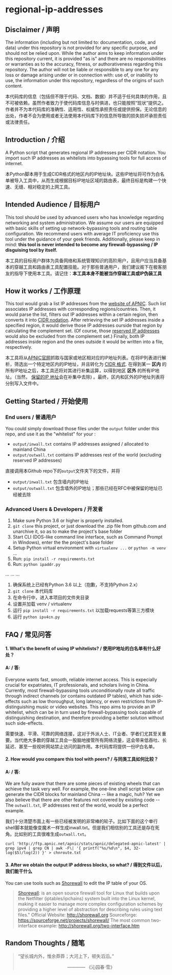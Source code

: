 # regional-ip-addresses

## Disclaimer / 声明
The information (including but not limited to: documentation, code, and data) under this repository is not provided for any specific purpose, and should not be relied upon. While the author aims to keep information under this repository current, it is provided "as is" and there are no responsibilities or warranties as to the accuracy, fitness, or authorativeness regarding this repository. The author will not be liable or responsible to any one for any loss or damage arising under or in connection with: use of, or inability to use, the information under this repository, regardless of the origins of such content.

本代码库的信息（包括但不限于代码、文档、数据）并不适于任何具体的作用，且不可被依赖。虽然作者致力于使代码库信息与时俱进，也只能按照“现状”提供之。作者并不为本代码库的准确性、适用性、权威性承担责任或提供担保。无论信息的出处，作者不会为使用或者无法使用本代码库下的信息所导致的损失损坏承担责任或法律责任。


## Introduction / 介绍

A Python script that generates regional IP addresses per CIDR notation. You import such IP addresses as whitelists into bypassing tools for full access of internet. 

本Python脚本用于生成CIDR格式的地区内的IP地址块。这些IP地址将可作为白名单被导入工具中，从而生成根据目标IP地址区域的路由表，最终目标是构建一个快速、无缝、相对稳定的上网工具。

## Intended Audience / 目标用户

This tool should be used by advanced users who has knowledge regarding networking and system administration. We assume our users are equipped with basic skills of setting up network-bypassing tools and routing table configuration. We recommend users with average IT proficiency use this tool under the guidance of your geek friends. Additionally, please keep in mind: __this tool is never intended to become any firewall-bypassing / IP disguising tool by itself.__

本工具的目标用户群体为具备网络和系统管理知识的高阶用户，且用户应当具备基本的穿越工具和路由表工具配置技能。对于那些普通用户，我们建议阁下在极客朋友的指导下使用本工具。请记住：__本工具本身不能被当作穿越工具或IP伪装工具__

## How it works / 工作原理

This tool would grab a list IP addresses from the [website of APNIC](http://ftp.apnic.net/apnic/stats/apnic/delegated-apnic-latest). Such list associates IP addresses with corresponding regions/countries. Then, it would parse the list, filters out IP addresses within a certain region, then converts it into [CIDR nodation](https://en.wikipedia.org/wiki/Classless_Inter-Domain_Routing#CIDR_notation). After retrieving the set IP addresses inside a specified region, it would derive those IP addresses ourside that region by calculating the complement set. (Of course, those [reserved IP addresses](https://en.wikipedia.org/wiki/Reserved_IP_addresses) would also be excluded from the complement set.) Finally, both IP addresses inside region and the ones outside it would be written into a file, respectively. 

本工具将从[APNIC官网](http://ftp.apnic.net/apnic/stats/apnic/delegated-apnic-latest)抓取与国家或地区相对应的IP地址列表。在将IP列表进行解析，筛选出一个特定地区内的IP地址，并且转化为 [CIDR 格式](https://en.wikipedia.org/wiki/Classless_Inter-Domain_Routing#CIDR_notation). 在得到某一 __区内__ 的所有IP地址之后，本工具还将对其进行补集运算，以得到地区 __区外__ 的所有IP地址。（当然， [保留的IP 地址](https://en.wikipedia.org/wiki/Reserved_IP_addresses)会在补集中去除) 。最终，区内和区外的IP地址列表将分别写入文件中。


## Getting Started / 开始使用

### End users / 普通用户
You could simply download those files under the `output` folder under this repo, and use it as the "whitelist" for your :
* `output/inwall.txt` contains IP addresses assigned / allocated to mainland China 
* `output/outwall.txt` contains IP addresses rest of the world (excluding reserved IP addresses)

直接调用本Github repo下的`output`文件夹下的文件，并将
* `output/inwall.txt` 包含墙内的IP地址
* `output/outwall.txt` 包含墙外的IP地址；那些已经在RFC中被保留的地址已经被去除

### Advanced Users & Developers / 开发者
1. Make sure Python 3.6 or higher is properly installed.
2. `git clone` this project, or just download the .zip file from github.com and unarchive it, so as to make the project's base folder
3. Start CLI (DOS-like command line interface, such as Command Prompt in Windows), enter the the project's base folder
4. Setup Python virtual environment with `virtualenv ...` or `python -m venv` ...
5. Run: `pip install -r requirements.txt`
6. Run: `python ipaddr.py`

... ... ... 

1. 确保系统上已经有Python 3.6 以上（抱歉，不支持Python 2.x）
2. `git clone` 本代码库
3. 在命令行中，进入本项目的文件夹目录
4. 设置并加载 venv / virtualenv
5. 运行 `pip install -r requirements.txt` 以加载requests等第三方模块
6. 运行 `python ipv4cn.py`

## FAQ / 常见问答
#### 1. What's the benefit of using IP whitelists? / 使用IP地址的白名单有什么好处？
#### A: / 答: 
Everyone wants fast, smooth, reliable internet access. This is expecially crucial for expatriates, IT professionals, and scholars living in China. Currently, most firewall-bypassing tools unconditionally route all traffic through indirect channels (or contains outdated IP tables), which has side-effects such as low thoroughput, long latency, or even restrictions from IP-distinguishing music or video websites. This repo aims to provide an IP whitelist, which can be in turn used by firewall-bypassing tools capable of distinguishing destination, and therefore providing a better solution without such side-effects.

需要快速、平滑、可靠的网络连接，这对于外派人士、IT业者、学者们尤其至关重要。当代绝大多数的穿越工具会一股脑地接管所有网络流量，这会带来低吞吐、长延迟、甚至一些视听网站禁止访问的副作用。本代码库将提供一份IP白名单。

#### 2. How would you compare this tool with peers? / 与同类工具如何比较？
#### A: / 答: 
We are fully aware that there are some pieces of existing wheels that can achieve the task very well. For example, the one-line shell script below can generate the CIDR blocks for mainland China -- like a magic, huh? Yet we also believe that there are other features not covered by exisiting code -- The `outwall.txt`, IP addresses rest of the world, would be a perfect example.

我们十分清楚市面上有一些已经被发明的非常棒的轮子。比如下面的这个单行shell脚本就能像变魔术一样生成inwall.txt。但是我们相信别的工具还是存在死角。比如别的工具很难生成`outwall.txt`。

    curl 'http://ftp.apnic.net/apnic/stats/apnic/delegated-apnic-latest' | grep ipv4 | grep CN | awk -F\| '{ printf("%s/%d\n", $4, 32-log($5)/log(2)) }' > chnroute.txt

#### 3. After we obtain the output IP address blocks, so what? / 得到文件以后，我们能干什么
You can use tools such as [Shorewall] to edit the IP table of your OS. 

[Shorewall]:#shorewall "Shorewall"
> <a name="shorewall" href="http://shorewall.org/Introduction.html">Shorewall</a>: is an open source firewall tool for Linux that builds upon the Netfilter (iptables/ipchains) system built into the Linux kernel, making it easier to manage more complex configuration schemes by providing a higher level of abstraction for describing rules using text files."
> Official Website: http://shorewall.org
> Sourceforge: https://sourceforge.net/projects/shorewall/
> The most common two-interface example: http://shorewall.org/two-interface.htm

## Random Thoughts / 随笔
> “望长城内外，惟余莽莽；大河上下，顿失滔滔。”
> 
> 　　　　　　　　　　　———— 《沁园春·雪》
